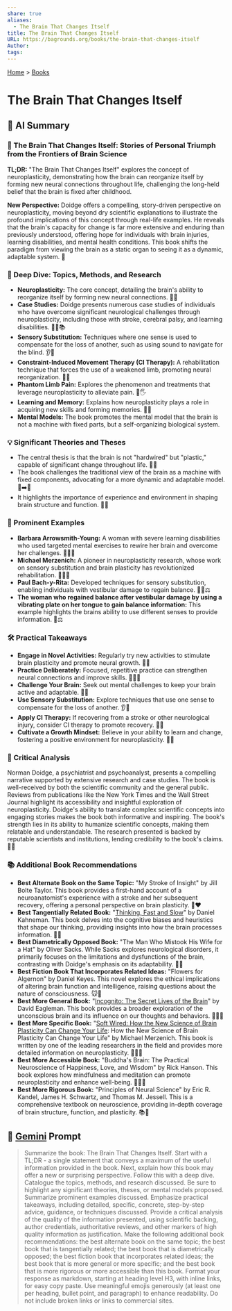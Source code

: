 ```yaml
---
share: true
aliases:
  - The Brain That Changes Itself
title: The Brain That Changes Itself
URL: https://bagrounds.org/books/the-brain-that-changes-itself
Author: 
tags: 
---
```

[Home](../index.md) > [Books](./index.md)  
# The Brain That Changes Itself  
## 🤖 AI Summary  
### 🧠 The Brain That Changes Itself: Stories of Personal Triumph from the Frontiers of Brain Science  
**TL;DR:** "The Brain That Changes Itself" explores the concept of neuroplasticity, demonstrating how the brain can reorganize itself by forming new neural connections throughout life, challenging the long-held belief that the brain is fixed after childhood.  
  
**New Perspective:** Doidge offers a compelling, story-driven perspective on neuroplasticity, moving beyond dry scientific explanations to illustrate the profound implications of this concept through real-life examples. He reveals that the brain's capacity for change is far more extensive and enduring than previously understood, offering hope for individuals with brain injuries, learning disabilities, and mental health conditions. This book shifts the paradigm from viewing the brain as a static organ to seeing it as a dynamic, adaptable system. 🌟  
  
### 🔬 Deep Dive: Topics, Methods, and Research  
* **Neuroplasticity:** The core concept, detailing the brain's ability to reorganize itself by forming new neural connections. 🧠🔄  
* **Case Studies:** Doidge presents numerous case studies of individuals who have overcome significant neurological challenges through neuroplasticity, including those with stroke, cerebral palsy, and learning disabilities. 🧑‍⚕️📚  
* **Sensory Substitution:** Techniques where one sense is used to compensate for the loss of another, such as using sound to navigate for the blind. 👂🦯  
* **Constraint-Induced Movement Therapy (CI Therapy):** A rehabilitation technique that forces the use of a weakened limb, promoting neural reorganization. 💪🔄  
* **Phantom Limb Pain:** Explores the phenomenon and treatments that leverage neuroplasticity to alleviate pain. 🤕🖐️  
* **Learning and Memory:** Explains how neuroplasticity plays a role in acquiring new skills and forming memories. 🧠📝  
* **Mental Models:** The book promotes the mental model that the brain is not a machine with fixed parts, but a self-organizing biological system.  
  
### 💡 Significant Theories and Theses  
* The central thesis is that the brain is not "hardwired" but "plastic," capable of significant change throughout life. 🧬🔄  
* The book challenges the traditional view of the brain as a machine with fixed components, advocating for a more dynamic and adaptable model. 🤖➡️🧠  
* It highlights the importance of experience and environment in shaping brain structure and function. 🌳🧠  
  
### 📌 Prominent Examples  
* **Barbara Arrowsmith-Young:** A woman with severe learning disabilities who used targeted mental exercises to rewire her brain and overcome her challenges. 👩‍🏫🧠  
* **Michael Merzenich:** A pioneer in neuroplasticity research, whose work on sensory substitution and brain plasticity has revolutionized rehabilitation. 👨‍🔬🧠  
* **Paul Bach-y-Rita:** Developed techniques for sensory substitution, enabling individuals with vestibular damage to regain balance. 👨‍⚕️⚖️  
* **The woman who regained balance after vestibular damage by using a vibrating plate on her tongue to gain balance information:** This example highlights the brains ability to use different senses to provide information. 👅⚖️  
  
### 🛠️ Practical Takeaways  
* **Engage in Novel Activities:** Regularly try new activities to stimulate brain plasticity and promote neural growth. 🎨🧠  
* **Practice Deliberately:** Focused, repetitive practice can strengthen neural connections and improve skills. 🏋️‍♂️🧠  
* **Challenge Your Brain:** Seek out mental challenges to keep your brain active and adaptable. 🧩🧠  
* **Use Sensory Substitution:** Explore techniques that use one sense to compensate for the loss of another. 👂🦯  
* **Apply CI Therapy:** If recovering from a stroke or other neurological injury, consider CI therapy to promote recovery. 💪🔄  
* **Cultivate a Growth Mindset:** Believe in your ability to learn and change, fostering a positive environment for neuroplasticity. 🌱🧠  
  
### 🧐 Critical Analysis  
Norman Doidge, a psychiatrist and psychoanalyst, presents a compelling narrative supported by extensive research and case studies. The book is well-received by both the scientific community and the general public. Reviews from publications like the New York Times and the Wall Street Journal highlight its accessibility and insightful exploration of neuroplasticity. Doidge's ability to translate complex scientific concepts into engaging stories makes the book both informative and inspiring. The book's strength lies in its ability to humanize scientific concepts, making them relatable and understandable. The research presented is backed by reputable scientists and institutions, lending credibility to the book's claims. 🔬✅  
  
### 📚 Additional Book Recommendations  
* **Best Alternate Book on the Same Topic:** "My Stroke of Insight" by Jill Bolte Taylor. This book provides a first-hand account of a neuroanatomist's experience with a stroke and her subsequent recovery, offering a personal perspective on brain plasticity. 🧠❤️  
* **Best Tangentially Related Book:** "[Thinking, Fast and Slow](./thinking-fast-and-slow.md)" by Daniel Kahneman. This book delves into the cognitive biases and heuristics that shape our thinking, providing insights into how the brain processes information. 🤯💭  
* **Best Diametrically Opposed Book:** "The Man Who Mistook His Wife for a Hat" by Oliver Sacks. While Sacks explores neurological disorders, it primarily focuses on the limitations and dysfunctions of the brain, contrasting with Doidge's emphasis on its adaptability. 🎩🧠  
* **Best Fiction Book That Incorporates Related Ideas:** "Flowers for Algernon" by Daniel Keyes. This novel explores the ethical implications of altering brain function and intelligence, raising questions about the nature of consciousness. 🐭🧠  
* **Best More General Book:** "[Incognito: The Secret Lives of the Brain](./incognito.md)" by David Eagleman. This book provides a broader exploration of the unconscious brain and its influence on our thoughts and behaviors. 🕵️‍♂️🧠  
* **Best More Specific Book:** "[Soft Wired: How the New Science of Brain Plasticity Can Change Your Life](./soft-wired-how-the-new-science-of-brain-plasticity-can-change-your-life.md): How the New Science of Brain Plasticity Can Change Your Life" by Michael Merzenich. This book is written by one of the leading researchers in the field and provides more detailed information on neuroplasticity. 🧑‍🔬🧠  
* **Best More Accessible Book:** "Buddha's Brain: The Practical Neuroscience of Happiness, Love, and Wisdom" by Rick Hanson. This book explores how mindfulness and meditation can promote neuroplasticity and enhance well-being. 🧘‍♂️🧠  
* **Best More Rigorous Book:** "Principles of Neural Science" by Eric R. Kandel, James H. Schwartz, and Thomas M. Jessell. This is a comprehensive textbook on neuroscience, providing in-depth coverage of brain structure, function, and plasticity. 📚🧠  
  
## 💬 [Gemini](https://gemini.google.com) Prompt  
> Summarize the book: The Brain That Changes Itself. Start with a TL;DR - a single statement that conveys a maximum of the useful information provided in the book. Next, explain how this book may offer a new or surprising perspective. Follow this with a deep dive. Catalogue the topics, methods, and research discussed. Be sure to highlight any significant theories, theses, or mental models proposed. Summarize prominent examples discussed. Emphasize practical takeaways, including detailed, specific, concrete, step-by-step advice, guidance, or techniques discussed. Provide a critical analysis of the quality of the information presented, using scientific backing, author credentials, authoritative reviews, and other markers of high quality information as justification. Make the following additional book recommendations: the best alternate book on the same topic; the best book that is tangentially related; the best book that is diametrically opposed; the best fiction book that incorporates related ideas; the best book that is more general or more specific; and the best book that is more rigorous or more accessible than this book. Format your response as markdown, starting at heading level H3, with inline links, for easy copy paste. Use meaningful emojis generously (at least one per heading, bullet point, and paragraph) to enhance readability. Do not include broken links or links to commercial sites.